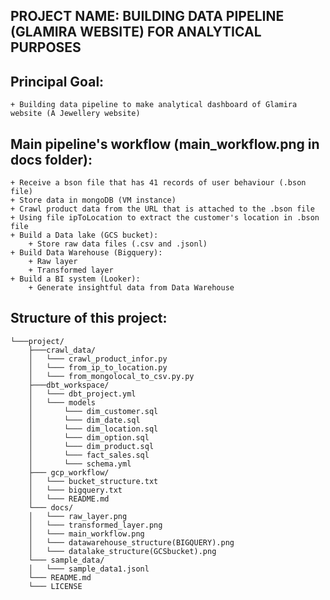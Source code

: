 ## PROJECT NAME: BUILDING DATA PIPELINE (GLAMIRA WEBSITE) FOR ANALYTICAL PURPOSES

## Principal Goal:
    + Building data pipeline to make analytical dashboard of Glamira website (A Jewellery website)

## Main pipeline's workflow (main_workflow.png in docs folder):
    + Receive a bson file that has 41 records of user behaviour (.bson file)
    + Store data in mongoDB (VM instance)
    + Crawl product data from the URL that is attached to the .bson file
    + Using file ipToLocation to extract the customer's location in .bson file
    + Build a Data lake (GCS bucket):
        + Store raw data files (.csv and .jsonl)
    + Build Data Warehouse (Bigquery):
        + Raw layer
        + Transformed layer
    + Build a BI system (Looker):
        + Generate insightful data from Data Warehouse


## Structure of this project:
    └───project/
        ├───crawl_data/
        │   └─── crawl_product_infor.py
        │   └─── from_ip_to_location.py
        │   └─── from_mongolocal_to_csv.py.py
        ├───dbt_workspace/
        │   └─── dbt_project.yml
        │   └─── models
        │       └─── dim_customer.sql
        │       └─── dim_date.sql
        │       └─── dim_location.sql
        │       └─── dim_option.sql
        │       └─── dim_product.sql
        │       └─── fact_sales.sql
        │       └─── schema.yml
        ├─── gcp_workflow/
        │   └─── bucket_structure.txt
        │   └─── bigquery.txt
        │   └─── README.md
        └─── docs/
        │   └─── raw_layer.png
        │   └─── transformed_layer.png
        │   └─── main_workflow.png
        │   └─── datawarehouse_structure(BIGQUERY).png
        │   └─── datalake_structure(GCSbucket).png
        └─── sample_data/
        │   └─── sample_data1.jsonl
        └─── README.md
        └─── LICENSE
        
        
